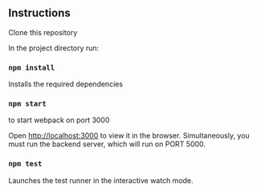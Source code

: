 ## Instructions


Clone this repository

In the project directory run:

### `npm install`

Installs the required dependencies<br>

### `npm start`

to start webpack on port 3000<br>

Open [http://localhost:3000](http://localhost:3000) to view it in the browser.
Simultaneously, you must run the backend server, which will run on PORT 5000.<br>


### `npm test`
Launches the test runner in the interactive watch mode.<br>


